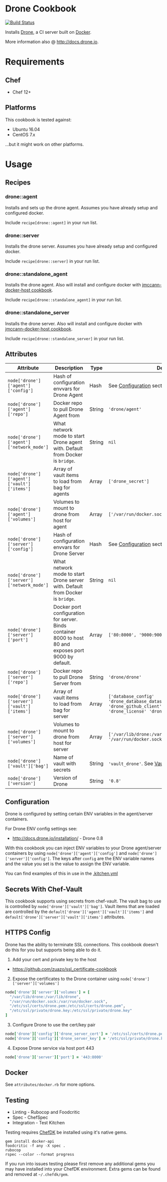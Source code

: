 # Drone Cookbook
[![Build Status](https://travis-ci.org/jmccann/chef-drone.svg?branch=master)](https://travis-ci.org/jmccann/chef-drone)

Installs [Drone](https://github.com/drone/drone), a CI server built on [Docker](https://www.docker.io).

More information also @ http://docs.drone.io.

# Requirements

## Chef

* Chef 12+

## Platforms

This cookbook is tested against:

* Ubuntu 16.04
* CentOS 7.x

...but it might work on other platforms.

# Usage
## Recipes

### drone::agent
Installs and sets up the drone agent.  Assumes you have already setup and configured docker.

Include `recipe[drone::agent]` in your run list.

### drone::server
Installs the drone server.  Assumes you have already setup and configured docker.

Include `recipe[drone::server]` in your run list.

### drone::standalone_agent
Installs the drone agent.
Also will install and configure docker with [jmccann-docker-host cookbook](https://github.com/jmccann/jmccann-docker-host-cookbook).

Include `recipe[drone::standalone_agent]` in your run list.

### drone::standalone_server
Installs the drone server.
Also will install and configure docker with [jmccann-docker-host cookbook](https://github.com/jmccann/jmccann-docker-host-cookbook).

Include `recipe[drone::standalone_server]` in your run list.

## Attributes

Attribute | Description | Type | Default
----------|-------------|------|--------
`node['drone']['agent']['config']` | Hash of configuration envvars for Drone Agent | Hash | See [Configuration](#configuration) section below.
`node['drone']['agent']['repo']` | Docker repo to pull Drone Agent from | String | `'drone/agent'`
`node['drone']['agent']['network_mode']` | What network mode to start Drone agent with. Default from Docker is `bridge`. | String | `nil`
`node['drone']['agent']['vault']['items']` | Array of vault items to load from bag for agents | Array | `['drone_secret']`
`node['drone']['agent']['volumes']` | Volumes to mount to drone from host for agent | Array | `['/var/run/docker.sock:/var/run/docker.sock']`
`node['drone']['server']['config']` | Hash of configuration envvars for Drone Server | Hash | See [Configuration](#configuration) section below.
`node['drone']['server']['network_mode']` | What network mode to start Drone server with. Default from Docker is `bridge`. | String | `nil`
`node['drone']['server']['port']` | Docker port configuration for server.  Binds container 8000 to host 80 and exposes port 9000 by default. | Array | `['80:8000', '9000:9000']`
`node['drone']['server']['repo']` | Docker repo to pull Drone Server from | String | `'drone/drone'`
`node['drone']['server']['vault']['items']` | Array of vault items to load from bag for server | Array | `['database_config' 'drone_database_datasource' 'drone_github_client' 'drone_github_secret' 'drone_license' 'drone_secret']`
`node['drone']['server']['volumes']` | Volumes to mount to drone from host for server | Array | `['/var/lib/drone:/var/lib/drone', '/var/run/docker.sock:/var/run/docker.sock']`
`node['drone']['vault']['bag']` | Name of vault with secrets | String | `'vault_drone'`.  See [Vault](#vault) section below.
`node['drone']['version']` | Version of Drone | String | `'0.8'`

## Configuration

Drone is configured by setting certain ENV variables in the agent/server containers.

For Drone ENV config settings see:
* http://docs.drone.io/installation/ - Drone 0.8

With this cookbook you can inject ENV variables to your Drone agent/server
containers by using `node['drone']['agent']['config']`
and `node['drone']['server']['config']`.  The keys after `config` are the
ENV variable names and the value you set is the value to assign the
ENV variable.

You can find examples of this in use in the [.kitchen.yml](.kitchen.yml)

## Secrets With Chef-Vault

This cookbook supports using secrets from chef-vault.  The vault bag to use
is controlled by `node['drone']['vault']['bag']`.  Vault items that are loaded
are controlled by the `default['drone']['agent']['vault']['items']`
and `default['drone']['server']['vault']['items']` attributes.

## HTTPS Config

Drone has the ability to terminate SSL connections.  This cookbook doesn't do
this for you but supports being able to do it.

1. Add your cert and private key to the host
  * https://github.com/zuazo/ssl_certificate-cookbook
2. Expose the certificates to the Drone container using `node['drone']['server']['volumes']`
```ruby
node['drone']['server']['volumes'] = [
  "/var/lib/drone:/var/lib/drone",
  "/var/run/docker.sock:/var/run/docker.sock",
  "/etc/ssl/certs/drone.pem:/etc/ssl/certs/drone.pem",
  "/etc/ssl/private/drone.key:/etc/ssl/private/drone.key"
]
```
3. Configure Drone to use the cert/key pair
```ruby
node['drone']['config']['drone_server_cert'] = '/etc/ssl/certs/drone.pem'
node['drone']['config']['drone_server_key'] = '/etc/ssl/private/drone.key'
```
4. Expose Drone service via host port 443
```ruby
node['drone']['server']['port'] = '443:8000'
```

## Docker

See `attributes/docker.rb` for more options.

## Testing

* Linting - Rubocop and Foodcritic
* Spec - ChefSpec
* Integration - Test Kitchen

Testing requires [ChefDK](https://downloads.chef.io/chef-dk/) be installed using it's native gems.

```
gem install docker-api
foodcritic -f any -X spec .
rubocop
rspec --color --format progress
```

If you run into issues testing please first remove any additional gems you may
have installed into your ChefDK environment.  Extra gems can be found and removed
at `~/.chefdk/gem`.
